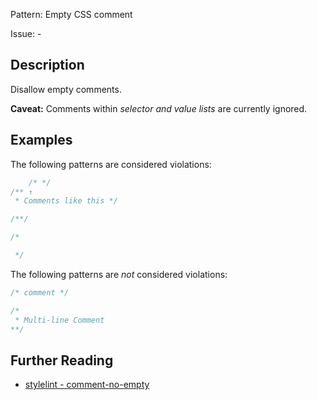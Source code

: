 Pattern: Empty CSS comment

Issue: -

## Description

Disallow empty comments. 

**Caveat:** Comments within *selector and value lists* are currently ignored.

## Examples

The following patterns are considered violations:

```css
    /* */
/** ↑
 * Comments like this */
```

```css
/**/
```

```css
/*

 */
```

The following patterns are *not* considered violations:

```css
/* comment */
```

```css
/*
 * Multi-line Comment
**/
```

## Further Reading

* [stylelint - comment-no-empty](https://stylelint.io/user-guide/rules/comment-no-empty)